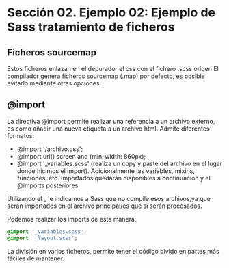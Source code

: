 # Sección 02. Ejemplo 02: Ejemplo de Sass tratamiento de ficheros

## Ficheros sourcemap

Estos ficheros enlazan en el depurador el css con el fichero .scss origen
El compilador genera ficheros sourcemap (.map) por defecto, es posible evitarlo mediante otras opciones

## @import

La directiva @import permite realizar una referencia a un archivo externo, es como añadir una nueva etiqueta <link> a un archivo html.
Admite diferentes formatos:

- @import '/archivo.css';
- @import url() screen and (min-width: 860px);
- @import '_variables.scss' (realiza un copy y paste del archivo en el lugar donde hicimos el import). Adicionalmente las variables, mixins, funciones, etc. Importados quedarán disponibles a continuación y el @imports posteriores

Utilizando el _ le indicamos a Sass que no compile esos archivos,ya que serán importados en el archivo principal/es que si serán procesados.

Podemos realizar los imports de esta manera:

``` scss
@import '_variables.scss';
@import '_layout.scss';
```

La división en varios ficheros, permite tener el código divido en partes más fáciles de mantener.

